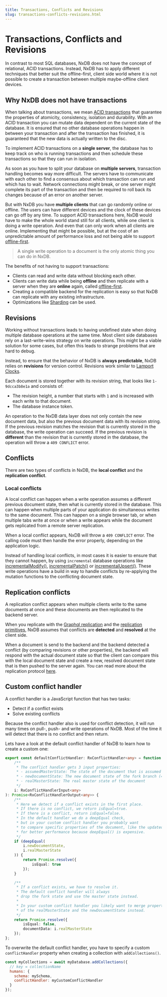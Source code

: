 ```yaml
---
title: Transactions, Conflicts and Revisions
slug: transactions-conflicts-revisions.html
---
```


# Transactions, Conflicts and Revisions

In contrast to most SQL databases, NxDB does not have the concept of relational, ACID transactions. Instead, NxDB has to apply different techniques that better suit the offline-first, client side world where it is not possible to create a transaction between multiple maybe-offline client devices.

## Why NxDB does not have transactions

When talking about transactions, we mean [ACID transactions](https://en.wikipedia.org/wiki/ACID) that guarantee the properties of atomicity, consistency, isolation and durability.
With an ACID transaction you can mutate data dependent on the current state of the database. It is ensured that no other database operations happen in between your transaction and after the transaction has finished, it is guaranteed that the new data is actually written to the disc.

To implement ACID transactions on a **single server**, the database has to keep track on who is running transactions and then schedule these transactions so that they can run in isolation.

As soon as you have to split your database on **multiple servers**, transaction handling becomes way more difficult. The servers have to communicate with each other to find a consensus about which transaction can run and which has to wait. Network connections might break, or one server might complete its part of the transaction and then be required to roll back its changes because of an error on another server. 

But with NxDB you have **multiple clients** that can go randomly online or offline. The users can have different devices and the clock of these devices can go off by any time. To support ACID transactions here, NxDB would have to make the whole world stand still for all clients, while one client is doing a write operation. And even that can only work when all clients are online. Implementing that might be possible, but at the cost of an unpredictable amount of performance loss and not being able to support [offline-first](./offline-first.md).

> A single write operation to a document is the only atomic thing you can do in NxDB.

The benefits of not having to support transactions:

- Clients can read and write data without blocking each other.
- Clients can write data while being **offline** and then replicate with a server when they are **online** again, called [offline-first](./offline-first.md).
- Creating a compatible backend for the replication is easy so that NxDB can replicate with any existing infrastructure.
- Optimizations like [Sharding](./rx-storage-sharding.md) can be used.


## Revisions

Working without transactions leads to having undefined state when doing multiple database operations at the same time. Most client side databases rely on a last-write-wins strategy on write operations. This might be a viable solution for some cases, but often this leads to strange problems that are hard to debug.

Instead, to ensure that the behavior of NxDB is **always predictable**, NxDB relies on **revisions** for version control. Revisions work similar to [Lamport Clocks](https://martinfowler.com/articles/patterns-of-distributed-systems/lamport-clock.html).

Each document is stored together with its revision string, that looks like `1-9dcca3b8e1a` and consists of:
- The revision height, a number that starts with `1` and is increased with each write to that document.
- The database instance token.

An operation to the NxDB data layer does not only contain the new document data, but also the previous document data with its revision string. If the previous revision matches the revision that is currently stored in the database, the write operation can succeed. If the previous revision is **different** than the revision that is currently stored in the database, the operation will throw a `409 CONFLICT` error.

## Conflicts

There are two types of conflicts in NxDB, the **local conflict** and the **replication conflict**.

### Local conflicts

A local conflict can happen when a write operation assumes a different previous document state, then what is currently stored in the database. This can happen when multiple parts of your application do simultaneous writes to the same document. This can happen on a single browser tab, or when multiple tabs write at once or when a write appears while the document gets replicated from a remote server replication.

When a local conflict appears, NxDB will throw a `409 CONFLICT` error. The calling code must then handle the error properly, depending on the application logic.

Instead of handling local conflicts, in most cases it is easier to ensure that they cannot happen, by using `incremental` database operations like [incrementalModify()](./rx-document.md), [incrementalPatch()](./rx-document.md) or [incrementalUpsert()](./rx-collection.md). These write operations have a build in way to handle conflicts by re-applying the mutation functions to the conflicting document state.

## Replication conflicts

A replication conflict appears when multiple clients write to the same documents at once and these documents are then replicated to the backend server. 

When you replicate with the [Graphql replication](./replication-graphql.md) and the [replication primitives](./replication.md), NxDB assumes that conflicts are **detected** and **resolved** at the client side.

When a document is send to the backend and the backend detected a conflict (by comparing revisions or other properties), the backend will respond with the actual document state so that the client can compare this with the local document state and create a new, resolved document state that is then pushed to the server again. You can read more about the replication protocol [here](./replication.md#conflict-handling).


## Custom conflict handler

A conflict handler is a JavaScript function that has two tasks:
- Detect if a conflict exists
- Solve existing conflicts 

Because the conflict handler also is used for conflict detection, it will run many times on pull-, push- and write operations of NxDB. Most of the time it will detect that there is no conflict and then return.

Lets have a look at the default conflict handler of NxDB to learn how to create a custom one:

```ts
export const defaultConflictHandler: RxConflictHandler<any> = function (
    /**
     * The conflict handler gets 3 input properties:
     * - assumedMasterState: The state of the document that is assumed to be on the master branch
     * - newDocumentState: The new document state of the fork branch (=client) that NxDB want to write to the master
     * - realMasterState: The real master state of the document
     */
    i: RxConflictHandlerInput<any>
): Promise<RxConflictHandlerOutput<any>> {
    /**
     * Here we detect if a conflict exists in the first place.
     * If there is no conflict, we return isEqual=true.
     * If there is a conflict, return isEqual=false.
     * In the default handler we do a deepEqual check,
     * but in your custom conflict handler you probably want
     * to compare specific properties of the document, like the updatedAt time,
     * for better performance because deepEqual() is expensive.
     */
    if (deepEqual(
        i.newDocumentState,
        i.realMasterState
    )) {
        return Promise.resolve({
            isEqual: true
        });
    }

    /**
     * If a conflict exists, we have to resolve it.
     * The default conflict handler will always
     * drop the fork state and use the master state instead.
     * 
     * In your custom conflict handler you likely want to merge properties
     * of the realMasterState and the newDocumentState instead.
     */
    return Promise.resolve({
        isEqual: false,
        documentData: i.realMasterState
    });
};
```

To overwrite the default conflict handler, you have to specify a custom `conflictHandler` property when creating a collection with `addCollections()`.


```js
const myCollections = await myDatabase.addCollections({
  // key = collectionName
  humans: {
    schema: mySchema,
    conflictHandler: myCustomConflictHandler
  }
});
```
